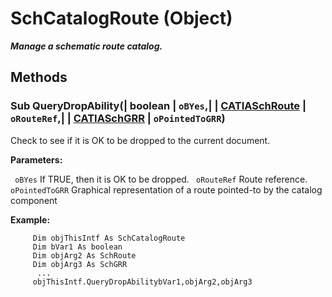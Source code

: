 # SchCatalogRoute (Object)

**_Manage a schematic route catalog._**

## Methods

### Sub **QueryDropAbility**(| boolean | `oBYes`,| | [CATIASchRoute](../CATSchPlatformInterfaces/interface_SchRoute_14100.md) | `oRouteRef`,| | [CATIASchGRR](../CATSchPlatformInterfaces/interface_SchGRR_6684.md) | `oPointedToGRR`)

   Check to see if it is OK to be dropped to the current document.

**Parameters:**

` oBYes`      If TRUE, then it is OK to be dropped.
` oRouteRef`      Route reference.
` oPointedToGRR`      Graphical representation of a route pointed-to by the catalog component

**Example:**

```VBScript
     Dim objThisIntf As SchCatalogRoute
     Dim bVar1 As boolean
     Dim objArg2 As SchRoute
     Dim objArg3 As SchGRR
      ...
     objThisIntf.QueryDropAbilitybVar1,objArg2,objArg3

```